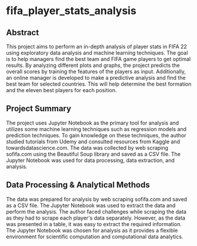 # fifa_player_stats_analysis
## Abstract
This project aims to perform an in-depth analysis of player stats in FIFA 22 using exploratory data analysis and machine learning techniques. The goal is to help managers find the best team and FIFA game players to get optimal results. By analyzing different plots and graphs, the project predicts the overall scores by training the features of the players as input. Additionally, an online manager is developed to make a predictive analysis and find the best team for selected countries. This will help determine the best formation and the eleven best players for each position.

## Project Summary
The project uses Jupyter Notebook as the primary tool for analysis and utilizes some machine learning techniques such as regression models and prediction techniques. To gain knowledge on these techniques, the author studied tutorials from Udemy and consulted resources from Kaggle and towardsdatascience.com. The data was collected by web scraping sofifa.com using the Beautiful Soup library and saved as a CSV file. The Jupyter Notebook was used for data processing, data extraction, and analysis.

## Data Processing & Analytical Methods
The data was prepared for analysis by web scraping sofifa.com and saved as a CSV file. The Jupyter Notebook was used to extract the data and perform the analysis. The author faced challenges while scraping the data as they had to scrape each player's data separately. However, as the data was presented in a table, it was easy to extract the required information. The Jupyter Notebook was chosen for analysis as it provides a flexible environment for scientific computation and computational data analytics.
